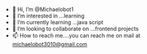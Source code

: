- 👋 Hi, I’m @Michaelobot1
- 👀 I’m interested in ...learning 
- 🌱 I’m currently learning ...java script 
- 💞️ I’m looking to collaborate on ...frontend projects 
- 📫 How to reach me....you can reach me on mail at michaelobot3010@gmail.com 

<!---
Michaelobot1/Michaelobot1 is a ✨ special ✨ repository because its `README.md` (this file) appears on your GitHub profile.
You can click the Preview link to take a look at your changes.
--->
